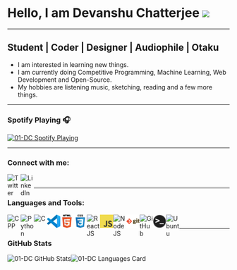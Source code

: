 # Hello, I am Devanshu Chatterjee   <img src="https://c.tenor.com/nebZyl8oN7IAAAAi/wave-hello.gif" width="45px">

---

## Student | Coder | Designer | Audiophile | Otaku

- I am interested in learning new things.
- I am currently doing Competitive Programming, Machine Learning, Web Development and Open-Source.
- My hobbies are listening music, sketching, reading and a few more things.

---

### Spotify Playing 🎧

[<img src="https://01-dc.vercel.app/api/spotify-playing" alt="01-DC Spotify Playing" width="350" />](https://open.spotify.com/user/2prvkd3m2pk9hp15rb5t7yk8f)

---

### Connect with me:

[<img align="left" alt="Twitter" width="30px" src="https://img.icons8.com/ios-filled/50/ffffff/twitter--v1.png" />](https://twitter.com/4190_DC)
[<img align="left" alt="LinkedIn" width="30px" src="https://img.icons8.com/ios-filled/50/ffffff/linkedin.png" />](https://www.linkedin.com/in/devanshu-chatterjee-517645200/)
</br>

---

### Languages and Tools:

<img align="left" alt="CPP" width="30px" src="https://img.icons8.com/color/48/000000/c-plus-plus-logo.png" />
<img align="left" alt="Python" width="30px" src="https://img.icons8.com/color/48/000000/python--v1.png" />
<img align="left" alt="C" width="30px" src="https://img.icons8.com/color/48/000000/c-programming.png" />
<img align="left" alt="Visual Studio Code" width="30px" src="https://raw.githubusercontent.com/github/explore/80688e429a7d4ef2fca1e82350fe8e3517d3494d/topics/visual-studio-code/visual-studio-code.png" />

<img align="left" alt="HTML5" width="30px" src="https://raw.githubusercontent.com/github/explore/80688e429a7d4ef2fca1e82350fe8e3517d3494d/topics/html/html.png" />
<img align="left" alt="CSS3" width="30px" src="https://raw.githubusercontent.com/github/explore/80688e429a7d4ef2fca1e82350fe8e3517d3494d/topics/css/css.png" />
<img align="left" alt="ReactJS" width="30px" src="https://img.icons8.com/officel/80/000000/react.png" />
<img align="left" alt="JavaScript" width="30px" src="https://raw.githubusercontent.com/github/explore/80688e429a7d4ef2fca1e82350fe8e3517d3494d/topics/javascript/javascript.png" />
<img align="left" alt="NodeJS" width="30px" src="https://img.icons8.com/fluency/48/000000/node-js.png" />
<img align="left" alt="Git" width="30px" src="https://raw.githubusercontent.com/github/explore/80688e429a7d4ef2fca1e82350fe8e3517d3494d/topics/git/git.png" />
<img align="left" alt="GitHub" width="30px" src="https://img.icons8.com/windows/32/ffffff/github.png" />
<img align="left" alt="Terminal" width="30px" src="https://raw.githubusercontent.com/github/explore/80688e429a7d4ef2fca1e82350fe8e3517d3494d/topics/terminal/terminal.png" />
<img align="left" alt="Ubuntu" width="30px" src="https://img.icons8.com/color/48/000000/ubuntu--v1.png" />

</br>

---

### GitHub Stats

<img align="left" alt="01-DC GitHub Stats" src="https://01-dc.vercel.app/api?username=01-dc&hide=issues&show_icons=true&hide_border=true&count_private=true&theme=radical" />

<img align="left" alt="01-DC Languages Card" src="https://github-readme-stats.vercel.app/api/top-langs/?username=01-dc&layout=compact" />
